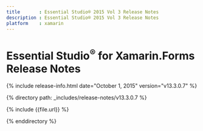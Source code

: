```yaml
---
title       : Essential Studio® 2015 Vol 3 Release Notes
description : Essential Studio® 2015 Vol 3 Release Notes
platform    : xamarin
---
```


# Essential Studio<sup>®</sup> for Xamarin.Forms Release Notes

{% include release-info.html date="October 1, 2015" version="v13.3.0.7" %} 

{% directory path: _includes/release-notes/v13.3.0.7 %}


{% include {{file.url}} %}

{% enddirectory %}